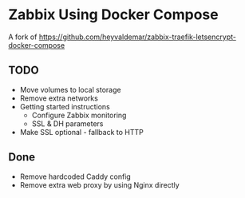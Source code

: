 # Zabbix Using Docker Compose

A fork of https://github.com/heyvaldemar/zabbix-traefik-letsencrypt-docker-compose

## TODO
- Move volumes to local storage
- Remove extra networks
- Getting started instructions
  - Configure Zabbix monitoring
  - SSL & DH parameters
- Make SSL optional - fallback to HTTP

## Done
- Remove hardcoded Caddy config
- Remove extra web proxy by using Nginx directly
